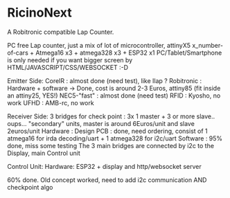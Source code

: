 # RicinoNext
A Robitronic compatible Lap Counter.


PC free Lap counter, just a mix of lot of microcontroller, attinyX5 x_number-of-cars + Atmega16 x3 + atmega328 x3 + ESP32 x1 
PC/Tablet/Smartphone is only needed if you want bigger screen by HTML/JAVASCRIPT/CSS/WEBSOCKET  :-D


Emitter Side:
  CoreIR : almost done (need test), like Ilap ?
  Robitronic : Hardware + software -> Done, cost is around 2-3 Euros, attiny85 (fit inside an attiny25, YES!)
  NEC5-"fast" : almost done (need test)
  RFID : Kyosho, no work
  UFHD : AMB-rc, no work
  
  
Receiver Side:
  3 bridges for check point : 3x 1 master + 3 or more slave.. oups... "secondary" units, master is around 6Euros/unit and slave 2euros/unit
  Hardware : Design PCB : done, need ordering, consist of 1 atmega16 for irda decoding/uart + 1 atmega328 for i2c/uart
  Software : 95% done, miss some testing
  The 3 main bridges are connected by i2c to the Display, main Control unit

Control Unit:
  Hardware: ESP32 + display and http/websocket server

  60% done. Old concept worked, need to add i2c communication AND checkpoint algo
